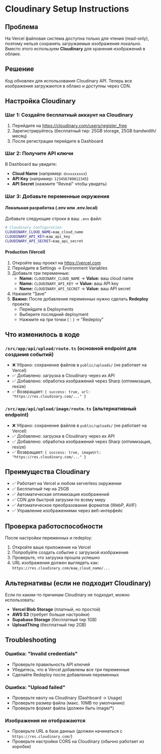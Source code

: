 # Cloudinary Setup Instructions

## Проблема
На Vercel файловая система доступна только для чтения (read-only), поэтому нельзя сохранять загружаемые изображения локально. Вместо этого используем **Cloudinary** для хранения изображений в облаке.

## Решение
Код обновлен для использования Cloudinary API. Теперь все изображения загружаются в облако и доступны через CDN.

## Настройка Cloudinary

### Шаг 1: Создайте бесплатный аккаунт на Cloudinary
1. Перейдите на https://cloudinary.com/users/register_free
2. Зарегистрируйтесь (бесплатный тир: 25GB storage, 25GB bandwidth/месяц)
3. После регистрации перейдите в Dashboard

### Шаг 2: Получите API ключи
В Dashboard вы увидите:
- **Cloud Name** (например: `dxxxxxxxxx`)
- **API Key** (например: `123456789012345`)
- **API Secret** (нажмите "Reveal" чтобы увидеть)

### Шаг 3: Добавьте переменные окружения

#### Локальная разработка (.env или .env.local)
Добавьте следующие строки в ваш `.env` файл:

```bash
# Cloudinary Configuration
CLOUDINARY_CLOUD_NAME=ваш_cloud_name
CLOUDINARY_API_KEY=ваш_api_key
CLOUDINARY_API_SECRET=ваш_api_secret
```

#### Production (Vercel)
1. Откройте ваш проект на https://vercel.com
2. Перейдите в Settings → Environment Variables
3. Добавьте три переменные:
   - **Name:** `CLOUDINARY_CLOUD_NAME` → **Value:** ваш cloud name
   - **Name:** `CLOUDINARY_API_KEY` → **Value:** ваш API key
   - **Name:** `CLOUDINARY_API_SECRET` → **Value:** ваш API secret
4. Нажмите "Save"
5. **Важно:** После добавления переменных нужно сделать **Redeploy** проекта:
   - Перейдите в Deployments
   - Выберите последний deployment
   - Нажмите на три точки (⋮) → "Redeploy"

## Что изменилось в коде

### `/src/app/api/upload/route.ts` (основной endpoint для создания событий)
- ❌ Убрано: сохранение файлов в `public/uploads/` (не работает на Vercel)
- ✅ Добавлено: загрузка в Cloudinary через их API
- ✅ Добавлено: обработка изображений через Sharp (оптимизация, resize)
- ✅ Возвращает: `{ success: true, url: "https://res.cloudinary.com/..." }`

### `/src/app/api/upload/image/route.ts` (альтернативный endpoint)
- ❌ Убрано: сохранение файлов в `public/uploads/` (не работает на Vercel)
- ✅ Добавлено: загрузка в Cloudinary через их API
- ✅ Добавлено: обработка изображений через Sharp (оптимизация, resize)
- ✅ Возвращает: `{ success: true, imageUrl: "https://res.cloudinary.com/..." }`

## Преимущества Cloudinary
- ✅ Работает на Vercel и любом serverless окружении
- ✅ Бесплатный тир на 25GB
- ✅ Автоматическая оптимизация изображений
- ✅ CDN для быстрой загрузки по всему миру
- ✅ Автоматическое преобразование форматов (WebP, AVIF)
- ✅ Управление изображениями через веб-интерфейс

## Проверка работоспособности

После настройки переменных и redeploy:

1. Откройте ваше приложение на Vercel
2. Попробуйте создать событие с загрузкой изображения
3. Проверьте, что загрузка прошла успешно
4. URL изображения должен выглядеть как: `https://res.cloudinary.com/ваш_cloud_name/...`

## Альтернативы (если не подходит Cloudinary)

Если по каким-то причинам Cloudinary не подходит, можно использовать:
- **Vercel Blob Storage** (платный, но простой)
- **AWS S3** (требует больше настройки)
- **Supabase Storage** (бесплатный тир 1GB)
- **UploadThing** (бесплатный тир 2GB)

## Troubleshooting

### Ошибка: "Invalid credentials"
- Проверьте правильность API ключей
- Убедитесь, что в Vercel добавлены все три переменные
- Сделайте Redeploy после добавления переменных

### Ошибка: "Upload failed"
- Проверьте квоту на Cloudinary (Dashboard → Usage)
- Проверьте размер файла (макс. 10MB по умолчанию)
- Проверьте формат файла (должен быть image/*)

### Изображения не отображаются
- Проверьте URL в базе данных (должен начинаться с `https://res.cloudinary.com/`)
- Проверьте настройки CORS на Cloudinary (обычно работает из коробки)

